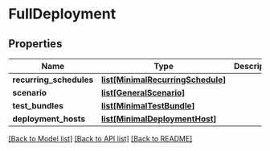 # FullDeployment

## Properties
Name | Type | Description | Notes
------------ | ------------- | ------------- | -------------
**recurring_schedules** | [**list[MinimalRecurringSchedule]**](MinimalRecurringSchedule.md) |  | [optional] 
**scenario** | [**list[GeneralScenario]**](GeneralScenario.md) |  | [optional] 
**test_bundles** | [**list[MinimalTestBundle]**](MinimalTestBundle.md) |  | [optional] 
**deployment_hosts** | [**list[MinimalDeploymentHost]**](MinimalDeploymentHost.md) |  | [optional] 

[[Back to Model list]](../README.md#documentation-for-models) [[Back to API list]](../README.md#documentation-for-api-endpoints) [[Back to README]](../README.md)


